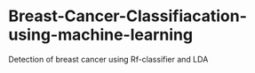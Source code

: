 # Breast-Cancer-Classifiacation-using-machine-learning
Detection of breast cancer using Rf-classifier and LDA
